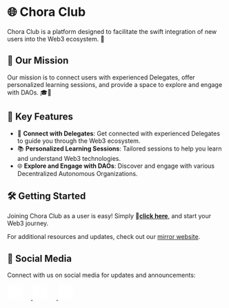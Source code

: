 # 🌐 Chora Club

Chora Club is a platform designed to facilitate the swift integration of new users into the Web3 ecosystem. 🚀

## 🤝 Our Mission

Our mission is to connect users with experienced Delegates, offer personalized learning sessions, and provide a space to explore and engage with DAOs. 🎓🔗

## 🌱 Key Features

- 🤝 **Connect with Delegates**: Get connected with experienced Delegates to guide you through the Web3 ecosystem.
- 📚 **Personalized Learning Sessions**: Tailored sessions to help you learn and understand Web3 technologies.
- 🌐 **Explore and Engage with DAOs**: Discover and engage with various Decentralized Autonomous Organizations.

## 🛠 Getting Started

Joining Chora Club as a user is easy! Simply **🔗[click here](https://chora.club)**, and start your Web3 journey.

For additional resources and updates, check out our [mirror website](https://mirror.xyz/0x30d644CBf785167D8CaBcB35602959E19D9004Db).

## 📱 Social Media

Connect with us on social media for updates and announcements:

<p align="left">
  <a href="https://discord.gg/mFyeq34cGM" target="_blank" title="Discord">
    <img src="https://github.com/ChoraClub/.github/blob/main/images/discord.png?raw=true" alt="Discord" width="35" height="35" style="margin-right: 20px; cursor: pointer;" />
  </a>
  
  <a href="https://twitter.com/ChoraClub" target="_blank" title="X (Formerly Twitter)">
    <img src="https://github.com/ChoraClub/.github/blob/main/images/x.png?raw=true" alt="Twitter" width="35" height="35" style="margin-right: 20px; cursor: pointer;" />
  </a>
  
  <a href="https://t.me/choraclub" target="_blank" title="Telegram">
    <img src="https://github.com/ChoraClub/.github/blob/main/images/telegram.png?raw=true" alt="Telegram" width="35" height="35" style="margin-right: 20px; cursor: pointer;" />
  </a>
</p>


